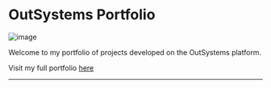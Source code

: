 # OutSystems Portfolio

![image](https://github.com/user-attachments/assets/14b23cf1-92e7-4ff4-90b1-8e6aec75fd6d)

Welcome to my portfolio of projects developed on the OutSystems platform.

Visit my full portfolio [here](https://personal-wmszd6ce.outsystemscloud.com/Portfolio/Portfolio)

<!--
### Project 1 - OutSystems Questions Hub

A responsive web app quiz designed to help users prepare for outsystems exams. Built using OutSystems, the quiz features a clean interface accessible across desktop and mobile devices. It includes an administrator page with a straightforward CRUD system for managing questions efficiently.

Reactive Web App:

https://personal-wmszd6ce.outsystemscloud.com/main/OutsytemsQuestionsHub

Administrator Page View:

https://personal-wmszd6ce.outsystemscloud.com/main/Admin

-->

---

